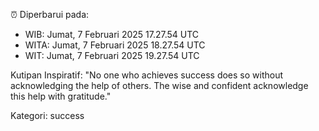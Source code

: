 ⏰ Diperbarui pada:
- WIB: Jumat, 7 Februari 2025 17.27.54 UTC
- WITA: Jumat, 7 Februari 2025 18.27.54 UTC
- WIT: Jumat, 7 Februari 2025 19.27.54 UTC

Kutipan Inspiratif:
"No one who achieves success does so without acknowledging the help of others. The wise and confident acknowledge this help with gratitude."


Kategori: success

